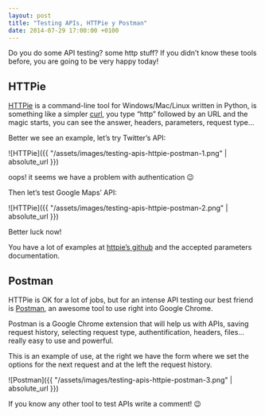 ```yaml
---
layout: post
title: "Testing APIs, HTTPie y Postman"
date: 2014-07-29 17:00:00 +0100
---
```

Do you do some API testing? some http stuff? If you didn’t know these tools before, you are going to be very happy today!

## HTTPie

[HTTPie](http://www.httpie.org/) is a command-line tool for Windows/Mac/Linux written in Python, is something like a simpler [curl](http://curl.haxx.se/), you type “http” followed by an URL and the magic starts, you can see the answer, headers, parameters, request type…

Better we see an example, let’s try Twitter’s API:

![HTTPie]({{ "/assets/images/testing-apis-httpie-postman-1.png" | absolute_url }})

oops! it seems we have a problem with authentication 😉

Then let’s test Google Maps’ API:

![HTTPie]({{ "/assets/images/testing-apis-httpie-postman-2.png" | absolute_url }})

Better luck now!

You have a lot of examples at [httpie’s github](https://github.com/jakubroztocil/httpie) and the accepted parameters documentation.

## Postman

HTTPie is OK for a lot of jobs, but for an intense API testing our best friend is [Postman](http://www.getpostman.com/), an awesome tool to use right into Google Chrome.

Postman is a Google Chrome extension that will help us with APIs, saving request history, selecting request type, authentification, headers, files… really easy to use and powerful.

This is an example of use, at the right we have the form where we set the options for the next request and at the left the request history.

![Postman]({{ "/assets/images/testing-apis-httpie-postman-3.png" | absolute_url }})

If you know any other tool to test APIs write a comment! 😉
